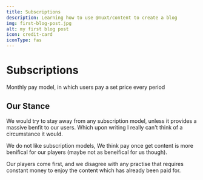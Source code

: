 ```yaml
---
title: Subscriptions
description: Learning how to use @nuxt/content to create a blog
img: first-blog-post.jpg
alt: my first blog post
icon: credit-card
iconType: fas
---
```


# Subscriptions

Monthly pay model, in which users pay a set price every period

## Our Stance

We would try to stay away from any subscription model, unless it provides a massive benfit to our users.
Which upon writing I really can't think of a circumstance it would.

We do not like subscription models, We think pay once get content is more benifical for our players (maybe not as beneifical for us though).

Our players come first, and we disagree with any practise that requires constant money to enjoy the content which has already been paid for.